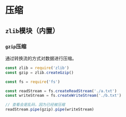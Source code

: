 # 压缩

## `zlib`模块（内置）

### `gzip`压缩

通过转换流的方式对数据进行压缩。

```js
const zlib = require('zlib')
const gzip = zlib.createGzip()

const fs = require('fs')

const readStream = fs.createReadStream('./a.txt')
const writeStream = fs.createWriteStream('./b.txt')

// 查看会是乱码，因为已经被压缩
readStream.pipe(gzip).pipe(writeStream)
```

